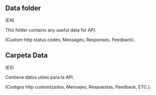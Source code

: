 ## Data folder
(EN)

This folder contains any useful data for API.

(Custom http status codes, Messages, Responses, Feedback).

## Carpeta Data
(ES)

Contiene datos utiles para la API.

(Codigos http customizados, Mensajes, Respuestas, Feedback, ETC.).